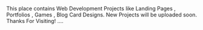 This place contains Web Development Projects like Landing Pages , Portfolios , Games , Blog Card Designs.
New Projects will be uploaded soon.
Thanks For Visiting!
....
